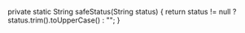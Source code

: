 private static String safeStatus(String status) {
    return status != null ? status.trim().toUpperCase() : "";
}
